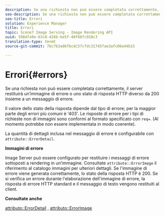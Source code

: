 ```yaml
---
description: Se una richiesta non può essere completata correttamente, il server restituirà un’immagine di errore o uno stato di risposta HTTP diverso da 200 insieme a un messaggio di errore.
seo-description: Se una richiesta non può essere completata correttamente, il server restituirà un’immagine di errore o uno stato di risposta HTTP diverso da 200 insieme a un messaggio di errore.
seo-title: Errori
solution: Experience Manager
title: Errori
topic: Scene7 Image Serving - Image Rendering API
uuid: 5984fa9e-63c8-426b-be5f-48f66fc918c3
translation-type: tm+mt
source-git-commit: 7bc7b3a86fbcdc57cfdc31745fae3afc06e44b15

---
```



# Errori{#errors}

Se una richiesta non può essere completata correttamente, il server restituirà un’immagine di errore o uno stato di risposta HTTP diverso da 200 insieme a un messaggio di errore.

Il valore dello stato della risposta dipende dal tipo di errore; per la maggior parte degli errori più comuni è &#39;403&#39;. Le risposte di errore per i tipi di richieste non di immagini sono conformi al formato specificato con `req=`. (Al momento potrebbe non essere implementata in modo coerente).

La quantità di dettagli inclusa nel messaggio di errore è configurabile con `attribute::ErrorDetail`.

**Immagini di errore**

Image Server può essere configurato per restituire i messaggi di errore sottoposti a rendering in un’immagine. Consultate `attribute::ErrorImage` il riferimento al catalogo immagini per ulteriori dettagli. Se l&#39;immagine di errore viene generata correttamente, lo stato della risposta HTTP è 200. Se si verifica un errore durante l&#39;elaborazione dell&#39;immagine di errore, la risposta di errore HTTP standard e il messaggio di testo vengono restituiti al client.

**Consultate anche**

[attributo::ErrorDetail](../../../../../ir-api/material-cat/image-rendering-api-ref/c-ir-material-catalog/c-ir-attributes-reference/r-ir-errordetail.md#reference-123b56eed6cf49cea6e0490672b7c53b) , [attributo::ErrorImage](../../../../../ir-api/material-cat/image-rendering-api-ref/c-ir-material-catalog/c-ir-attributes-reference/r-ir-errorimage.md#reference-b58bdaba96074c52802ca8dc54bfe2f0)
